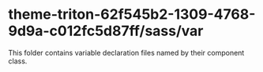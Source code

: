 # theme-triton-62f545b2-1309-4768-9d9a-c012fc5d87ff/sass/var

This folder contains variable declaration files named by their component class.
